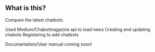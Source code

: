 ## What is this?

Compare the latest chatbots.

Used Medium/Chabotmagazine api to load news
Creating and updating chabots
Registering to add chatbots

Documentation/User manual coming soon!


